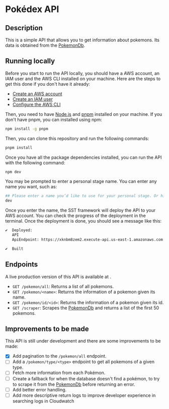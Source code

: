 # Pokédex API

## Description

This is a simple API that allows you to get information about pokemons. Its data is obtained from the [PokemonDb](https://pokemondb.net/pokedex/national).

## Running locally

Before you start to run the API locally, you should have a AWS account, an IAM user and the AWS CLI installed on your machine. Here are the steps to get this done if you don't have it already:

- [Create an AWS account](https://aws.amazon.com/premiumsupport/knowledge-center/create-and-activate-aws-account/)
- [Create an IAM user](https://docs.aws.amazon.com/IAM/latest/UserGuide/id_users_create.html)
- [Configure the AWS CLI](https://sst.dev/chapters/configure-the-aws-cli.html)

Then, you need to have [Node.js](https://nodejs.org/en/) and [pnpm](https://pnpm.io) installed on your machine. If you don't have pnpm, you can installed using npm:

```bash
npm install -g pnpm
```

Then, you can clone this repository and run the following commands:

```bash
pnpm install
```

Once you have all the package dependencies installed, you can run the API with the following command:

```bash
npm dev
```

You may be prompted to enter a personal stage name. You can enter any name you want, such as:

```bash
## Please enter a name you’d like to use for your personal stage. Or hit enter to use dev:
dev
```

Once you enter the name, the SST framework will deploy the API to your AWS account. You can check the progress of the deployment in the terminal. Once the deployment is done, you should see a message like this:

```bash
✔  Deployed:
   API
   ApiEndpoint: https://xknbm8zem2.execute-api.us-east-1.amazonaws.com

✔  Built
```

## Endpoints

A live production version of this API is available at []().

- `GET /pokemon/all`: Returns a list of all pokemons.
- `GET /pokemon/<name>`: Returns the information of a pokemon given its name.
- `GET /pokemon/id/<id>`: Returns the information of a pokemon given its id.
- `GET /scraper`: Scrapes the [PokemonDb](https://pokemondb.net/pokedex/national) and returns a list of the first 50 pokemons.

## Improvements to be made

This API is still under development and there are some improvements to be made:

- [x] Add pagination to the `/pokemon/all` endpoint.
- [ ] Add a `/pokemon/type/<type>` endpoint to get all pokemons of a given type.
- [ ] Fetch more information from each Pokémon.
- [ ] Create a fallback for when the database doesn't find a pokémon, to try to scrape it from the [PokemonDb](https://pokemondb.net/pokedex/national) before returning an error.
- [ ] Add better error handling.
- [ ] Add more descriptive return logs to improve developer experience in searching logs in Cloudwatch
